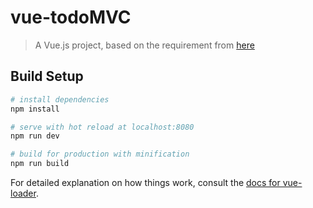 # vue-todoMVC

> A Vue.js project, based on the requirement from [here](https://github.com/tastejs/todomvc/blob/master/app-spec.md#functionality)

## Build Setup

``` bash
# install dependencies
npm install

# serve with hot reload at localhost:8080
npm run dev

# build for production with minification
npm run build
```

For detailed explanation on how things work, consult the [docs for vue-loader](http://vuejs.github.io/vue-loader).
